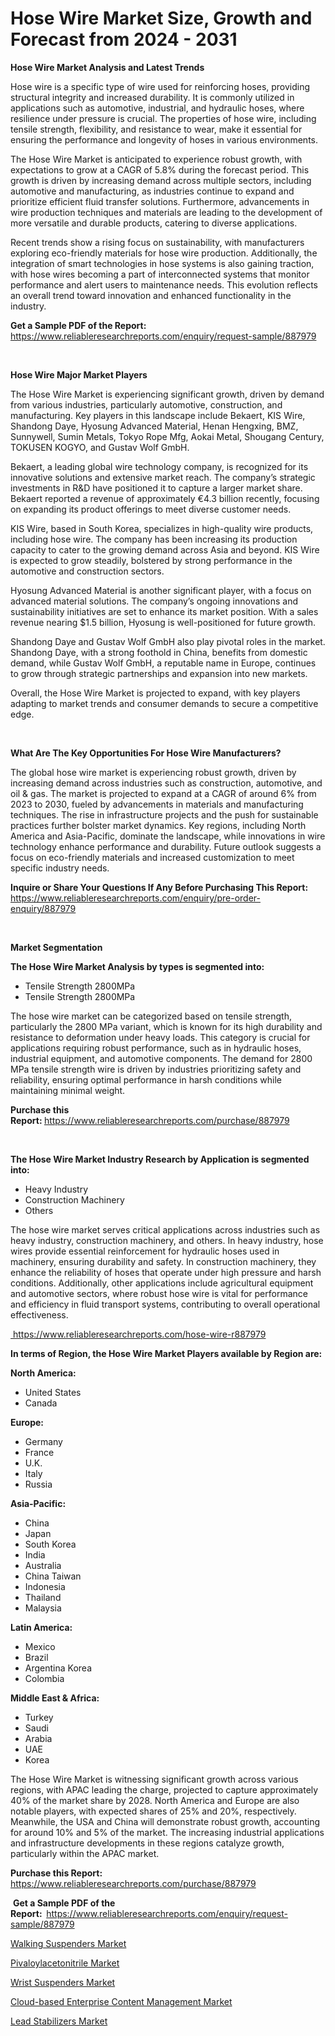 <p><h1>Hose Wire Market Size, Growth and Forecast from 2024 - 2031</h1></p><p><strong>Hose Wire Market Analysis and Latest Trends</strong></p>
<p><p>Hose wire is a specific type of wire used for reinforcing hoses, providing structural integrity and increased durability. It is commonly utilized in applications such as automotive, industrial, and hydraulic hoses, where resilience under pressure is crucial. The properties of hose wire, including tensile strength, flexibility, and resistance to wear, make it essential for ensuring the performance and longevity of hoses in various environments.</p><p>The Hose Wire Market is anticipated to experience robust growth, with expectations to grow at a CAGR of 5.8% during the forecast period. This growth is driven by increasing demand across multiple sectors, including automotive and manufacturing, as industries continue to expand and prioritize efficient fluid transfer solutions. Furthermore, advancements in wire production techniques and materials are leading to the development of more versatile and durable products, catering to diverse applications.</p><p>Recent trends show a rising focus on sustainability, with manufacturers exploring eco-friendly materials for hose wire production. Additionally, the integration of smart technologies in hose systems is also gaining traction, with hose wires becoming a part of interconnected systems that monitor performance and alert users to maintenance needs. This evolution reflects an overall trend toward innovation and enhanced functionality in the industry.</p></p>
<p><strong>Get a Sample PDF of the Report:&nbsp;</strong> <a href="https://www.reliableresearchreports.com/enquiry/request-sample/887979?utm_campaign=34&utm_medium=2&utm_source=Github&utm_content=ia&utm_term=09112024&utm_id=hose-wire">https://www.reliableresearchreports.com/enquiry/request-sample/887979</a></p>
<p>&nbsp;</p>
<p><strong>Hose Wire Major Market Players</strong></p>
<p><p>The Hose Wire Market is experiencing significant growth, driven by demand from various industries, particularly automotive, construction, and manufacturing. Key players in this landscape include Bekaert, KIS Wire, Shandong Daye, Hyosung Advanced Material, Henan Hengxing, BMZ, Sunnywell, Sumin Metals, Tokyo Rope Mfg, Aokai Metal, Shougang Century, TOKUSEN KOGYO, and Gustav Wolf GmbH.</p><p>Bekaert, a leading global wire technology company, is recognized for its innovative solutions and extensive market reach. The company’s strategic investments in R&D have positioned it to capture a larger market share. Bekaert reported a revenue of approximately €4.3 billion recently, focusing on expanding its product offerings to meet diverse customer needs.</p><p>KIS Wire, based in South Korea, specializes in high-quality wire products, including hose wire. The company has been increasing its production capacity to cater to the growing demand across Asia and beyond. KIS Wire is expected to grow steadily, bolstered by strong performance in the automotive and construction sectors.</p><p>Hyosung Advanced Material is another significant player, with a focus on advanced material solutions. The company’s ongoing innovations and sustainability initiatives are set to enhance its market position. With a sales revenue nearing $1.5 billion, Hyosung is well-positioned for future growth.</p><p>Shandong Daye and Gustav Wolf GmbH also play pivotal roles in the market. Shandong Daye, with a strong foothold in China, benefits from domestic demand, while Gustav Wolf GmbH, a reputable name in Europe, continues to grow through strategic partnerships and expansion into new markets. </p><p>Overall, the Hose Wire Market is projected to expand, with key players adapting to market trends and consumer demands to secure a competitive edge.</p></p>
<p>&nbsp;</p>
<p><strong>What Are The Key Opportunities For Hose Wire Manufacturers?</strong></p>
<p><p>The global hose wire market is experiencing robust growth, driven by increasing demand across industries such as construction, automotive, and oil & gas. The market is projected to expand at a CAGR of around 6% from 2023 to 2030, fueled by advancements in materials and manufacturing techniques. The rise in infrastructure projects and the push for sustainable practices further bolster market dynamics. Key regions, including North America and Asia-Pacific, dominate the landscape, while innovations in wire technology enhance performance and durability. Future outlook suggests a focus on eco-friendly materials and increased customization to meet specific industry needs.</p></p>
<p><strong>Inquire or Share Your Questions If Any Before Purchasing This Report:</strong> <a href="https://www.reliableresearchreports.com/enquiry/pre-order-enquiry/887979?utm_campaign=34&utm_medium=2&utm_source=Github&utm_content=ia&utm_term=09112024&utm_id=hose-wire">https://www.reliableresearchreports.com/enquiry/pre-order-enquiry/887979</a></p>
<p>&nbsp;</p>
<p><strong>Market Segmentation</strong></p>
<p><strong>The Hose Wire Market Analysis by types is segmented into:</strong></p>
<p><ul><li>Tensile Strength 2800MPa</li><li>Tensile Strength 2800MPa</li></ul></p>
<p><p>The hose wire market can be categorized based on tensile strength, particularly the 2800 MPa variant, which is known for its high durability and resistance to deformation under heavy loads. This category is crucial for applications requiring robust performance, such as in hydraulic hoses, industrial equipment, and automotive components. The demand for 2800 MPa tensile strength wire is driven by industries prioritizing safety and reliability, ensuring optimal performance in harsh conditions while maintaining minimal weight.</p></p>
<p><strong>Purchase this Report:&nbsp;</strong><a href="https://www.reliableresearchreports.com/purchase/887979?utm_campaign=34&utm_medium=2&utm_source=Github&utm_content=ia&utm_term=09112024&utm_id=hose-wire">https://www.reliableresearchreports.com/purchase/887979</a></p>
<p>&nbsp;</p>
<p><strong>The Hose Wire Market Industry Research by Application is segmented into:</strong></p>
<p><ul><li>Heavy Industry</li><li>Construction Machinery</li><li>Others</li></ul></p>
<p><p>The hose wire market serves critical applications across industries such as heavy industry, construction machinery, and others. In heavy industry, hose wires provide essential reinforcement for hydraulic hoses used in machinery, ensuring durability and safety. In construction machinery, they enhance the reliability of hoses that operate under high pressure and harsh conditions. Additionally, other applications include agricultural equipment and automotive sectors, where robust hose wire is vital for performance and efficiency in fluid transport systems, contributing to overall operational effectiveness.</p></p>
<p><a href="https://www.reliableresearchreports.com/hose-wire-r887979?utm_campaign=34&utm_medium=2&utm_source=Github&utm_content=ia&utm_term=09112024&utm_id=hose-wire">&nbsp;https://www.reliableresearchreports.com/hose-wire-r887979</a></p>
<p><strong>In terms of Region, the Hose Wire Market Players available by Region are:</strong></p>
<p>
    <p> <strong> North America: </strong>
        <ul>
            <li>United States</li>
            <li>Canada</li>
        </ul>
        </p> 
    <p> <strong> Europe: </strong>
        <ul>
            <li>Germany</li>
            <li>France</li>
            <li>U.K.</li>
            <li>Italy</li>
            <li>Russia</li>
        </ul>
        </p> 
    <p> <strong> Asia-Pacific: </strong>
        <ul>
            <li>China</li>
            <li>Japan</li>
            <li>South Korea</li>
            <li>India</li>
            <li>Australia</li>
            <li>China Taiwan</li>
            <li>Indonesia</li>
            <li>Thailand</li>
            <li>Malaysia</li>
        </ul>
        </p> 
    <p> <strong> Latin America: </strong>
        <ul>
            <li>Mexico</li>
            <li>Brazil</li>
            <li>Argentina Korea</li>
            <li>Colombia</li>
        </ul>
        </p> 
    <p> <strong> Middle East & Africa: </strong>
        <ul>
            <li>Turkey</li>
            <li>Saudi</li>
            <li>Arabia</li>
            <li>UAE</li>
            <li>Korea</li>
        </ul>
    </p>
    </p>
<p><p>The Hose Wire Market is witnessing significant growth across various regions, with APAC leading the charge, projected to capture approximately 40% of the market share by 2028. North America and Europe are also notable players, with expected shares of 25% and 20%, respectively. Meanwhile, the USA and China will demonstrate robust growth, accounting for around 10% and 5% of the market. The increasing industrial applications and infrastructure developments in these regions catalyze growth, particularly within the APAC market.</p></p>
<p><strong>Purchase this Report: </strong><a href="https://www.reliableresearchreports.com/purchase/887979?utm_campaign=34&utm_medium=2&utm_source=Github&utm_content=ia&utm_term=09112024&utm_id=hose-wire">https://www.reliableresearchreports.com/purchase/887979</a></p>
<p>&nbsp;<strong>Get a Sample PDF of the Report:&nbsp;&nbsp;</strong><a href="https://www.reliableresearchreports.com/enquiry/request-sample/887979?utm_campaign=34&utm_medium=2&utm_source=Github&utm_content=ia&utm_term=09112024&utm_id=hose-wire">https://www.reliableresearchreports.com/enquiry/request-sample/887979</a></p>
<p><strong></strong></p>
<p><p><a href="https://issuu.com/reportprime-2/docs/walking-suspenders-market-size-2030_51d78817eaf7a1?utm_campaign=34&utm_medium=2&utm_source=Github&utm_content=ia&utm_term=09112024&utm_id=hose-wire">Walking Suspenders Market</a></p><p><a href="https://github.com/ryanbell8967/Market-Research-Report-List-1/blob/main/pivaloylacetonitrile-market.md?utm_campaign=34&utm_medium=2&utm_source=Github&utm_content=ia&utm_term=09112024&utm_id=hose-wire">Pivaloylacetonitrile Market</a></p><p><a href="https://issuu.com/reportprime-2/docs/wrist-suspenders-market-size-2030.p_24f7b40f088ddc?utm_campaign=34&utm_medium=2&utm_source=Github&utm_content=ia&utm_term=09112024&utm_id=hose-wire">Wrist Suspenders Market</a></p><p><a href="https://www.linkedin.com/pulse/cloud-based-enterprise-content-management-market-size--dpwwf?utm_campaign=34&utm_medium=2&utm_source=Github&utm_content=ia&utm_term=09112024&utm_id=hose-wire">Cloud-based Enterprise Content Management Market</a></p><p><a href="https://github.com/yoshih12/Market-Research-Report-List-4/blob/main/lead-stabilizers-market.md?utm_campaign=34&utm_medium=2&utm_source=Github&utm_content=ia&utm_term=09112024&utm_id=hose-wire">Lead Stabilizers Market</a></p></p>